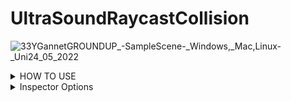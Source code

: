 # UltraSoundRaycastCollision
![33YGannetGROUNDUP_-_SampleScene_-_Windows,_Mac,_Linux_-_Uni24_05_2022](https://user-images.githubusercontent.com/89361982/170090687-8fe135b4-aca4-4072-bc68-361561659832.gif)
<details>
<summary>HOW TO USE </summary>

### SETUP
- set the skin unity model as a trigger object
- create an cube and attatch the script to it, these will act as colliders, also add rigid body or ontrigger will not work


### APPLY COLLDIERS 
- place the colliders onto the surface of the unity probe and then parent them to it 

- Im unsure if the probe is flat or rounded if its flat 1 ray is proabably enough even forwide models if its roudned you may need a few rays

- If you do need multiple rays i could write an external script that takes in all of the distances and then averages them by adding them and dividng by 
the number of objects collided

### Pressure
- when the probe makes contact it will return the distance between the closest surface point on the skin to the current object location
to get the pressure you would multiply this distance by the compression ratio of the balistic gel

- ie if it takes 10 grams to push the probe 1cm into the gel then you would multiply the distance by 10 to get the pressure
you could proably find the compression ratio by using one of your force probes and mesuring how much force it takes to push in 1cm or you may have been given those stats when you bought the gel

- i would assume that probes with larger surface area would have higher compression ratios so you may have to do the test with each probe
	
</details>
  


<details>
<summary>Inspector Options </summary>
### EDITABLE
	
- DEFAULT ORGIN AND LOOKAT CAN BE CHANGED BY USER THROUGH THE INSPECTOR
- YOU CAN CHANGE THE axis to point in a diffrent direction if you want, by default its pointin in the z direction
- LAYER MASK CAN ALSO BE CHANGED THROUGH THE INSPECTOR
- compression ratio can be changed through the inspector

### DISPLAY
- ray orgins and ray lookat give world cordinates for default orgin and lookat they arnt meant to be changed by user but if you do they will just reset on next collision
- ray length gives the length of the ray
- ray distance gives the distance from ray lookat to closest surface point
- pressure multiplies the compression ratio with the ray_distance
</details>	
	
	
	
	
	
